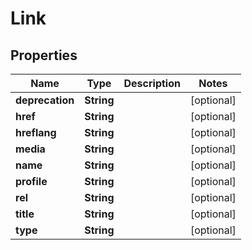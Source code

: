 

# Link


## Properties

Name | Type | Description | Notes
------------ | ------------- | ------------- | -------------
**deprecation** | **String** |  |  [optional]
**href** | **String** |  |  [optional]
**hreflang** | **String** |  |  [optional]
**media** | **String** |  |  [optional]
**name** | **String** |  |  [optional]
**profile** | **String** |  |  [optional]
**rel** | **String** |  |  [optional]
**title** | **String** |  |  [optional]
**type** | **String** |  |  [optional]



